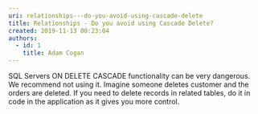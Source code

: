 ```yaml
---
uri: relationships---do-you-avoid-using-cascade-delete
title: Relationships - Do you avoid using Cascade Delete?
created: 2019-11-13 00:23:04
authors:
  - id: 1
    title: Adam Cogan
---
```





<span class='intro'> ​SQL Servers ON DELETE CASCADE functionality can be very dangerous. We recommend not using it. Imagine someone deletes customer and the orders are deleted. If you need to delete records in related tables, do it in code in the application as it gives you more control.​<br> </span>




